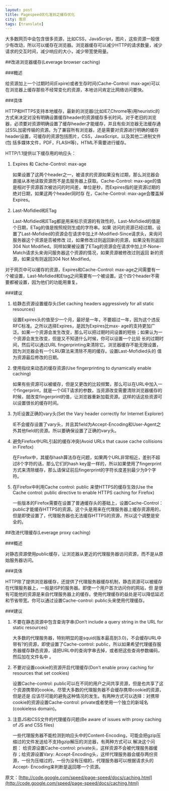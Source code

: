 ```yaml
---
layout: post
title: Pagespeed优化准则之缓存优化
city: 南京
tags: [translate]
---
```


大多数网页中会包含很多资源，比如CSS，JavaScript，图片，这些资源一般很少有改动，所以可以缓存在浏览器。浏览器缓存可以减少HTTP的请求数量，减少请求的交互时间，减少响应的大小，减少带宽使用量。

##改进浏览器缓存(Leverage browser caching)

###概述

给资源加上一个过期时间(Expire)或者生存时间(Cache-Control: max-age)可以在浏览器上缓存那些不经常变化的资源，本地访问肯定比网络访问要快。

###具体

HTTP和HTTPS支持本地缓存，最新的浏览器(比如IE7,Chrome等)用heuristic的方式来决定对没有明确设置缓存header的资源缓存多长时间。对于老旧的浏览器，必须要对资源明确设置了缓存header才能缓存，并且有些浏览器无法缓存通过SSL加密传输的资源。为了兼容所有浏览器，还是需要对资源进行明确的缓存header设置，可缓存的资源包括图片，CSS，JavaScript，以及其他二进制文件(包 括多媒体文件，PDF，FLASH等)，HTML不需要进行缓存。

HTTP/1.1提供以下缓存用的响应头：

1. Expires 和 Cache-Control: max-age

   如果设置了这两个header之一，被请求的资源如果没有过期，那么浏览器会直接从本地读取资源而不是去服务器上获取。Cache-Control: max-age的值是相对于资源首次被访问的时间差，单位是秒，而Expires指的是资源过期的绝对日期，如果这两个header同时存 在，Cache-Control: max-age会覆盖掉Expires。

2. Last-Mofidied和ETag
   
   Last-Mofidied和ETag都是用来标示资源的有效性的，Last-Mofidied的值是个日期，ETag的值是按照规则生成的字符串。如果 访问的资源已经过期，设置了Last-Mofidied的资源会在请求中加上If-Modified-Since请求头，来询问服务器这个资源是否被修改 过，如果修改过则返回新的资源，如果没有则返回304 Not Modified。同样如果被设置了ETag的资源会在请求中加上If-None-Match请求头来询问服务器这个资源的情况，如果资源被修改过则返回 新的资源，如果没有则返回304 Not Modified。

对于网页中可以缓存的资源，Expires和Cache-Control: max-age之间需要有一个被设置，Last-Mofidied和Etag之间需要有一个被设置。这个四个header不需要都被设置，因为他们的功能用重复。

###建议

1. 给静态资源设置缓存头(Set caching headers aggressively for all static resources)

   设置Expires头的值至少一个月，最好是一年，不要超过一年，因为这个违反RFC标准。之所以选择Expires，是因为Expires比max- age的支持更加广泛。如果一个资源会发生改变，那么可以把过期时间设置的短些；如果认为一个资源会发生改变，但是又不知道什么时候，你可以设置一个比较 长的过期时间，然后可以通过URL fingerprinting来清除它。浏览器缓存不能无限设置，因为浏览器会有一个LRU算法来清除不用的缓存。设置Last-Mofidied头的 值为资源最后修改的日期。

2. 使用指纹来动态的缓存资源(Use fingerprinting to dynamically enable caching)

   如果有些资源可以被缓存，但是又更改的比较频繁，那么可以在URL中加入一个fingerprint，就是一个GET请求的参数，当资源改变需要清除浏览器缓存的时候，就改变fingerprint的值，让浏览器重新加载资源。这样的话这些资源可以设置很长的缓存时间。

3. 为IE设置正确的vary头(Set the Vary header correctly for Internet Explorer)

   IE不会缓存设置了vary头，并且其field为Accept-Encoding和User-Agent之外其他field的资源。所以要确保设置了正确的vary头。

4. 避免Firefox中URL引起的缓存冲突(Avoid URLs that cause cache collisions in Firefox)

   在Firefox中，其缓存hash算法存在问题，如果两个URL非常相近，差别不超过8个字符的话，那么它们的hash key是一样的，所以如果使用了fingerprint方式来清除缓存，那么请保证前后fingerprint的字符长度差别最少为9个字符。

5. 在Firefox中利用Cache control: public 来使HTTPS的缓存生效(Use the Cache control: public directive to enable HTTPS caching for Firefox)

   一些版本的Firefox需要在设置了普通缓存头的基础上，设置Cache-Control：public才能缓存HTTPS的资源。这个头是用来在代理服务器上缓存资源用的，但是即使设置了，代理服务器也无法缓存HTTPS的资源，所以这个调整是安全的。

##改进代理缓存(Leverage proxy caching)

###概述

对静态资源使用public缓存，让浏览器从更近的代理服务器访问资源，而不是从原始服务器访问。

###具体

HTTP除了提供浏览器缓存，还提供了代理服务器缓存机制，静态资源可以被缓存在代理服务器上，一般是ISP的服务器。即使一个用户首次访问你的网站，但 是很有可能他的资源是来自代理服务器上的缓存。使用代理缓存的益处是可以降低延迟和节省带宽。你可以通过设置Cache-control: public头来使用代理缓存。

###建议

1. 不要在静态资源中包含查询字串(Don’t include a query string in the URL for static resources)     

   大多数的代理服务器，特别明显的是squid(版本最高到3.0)，不会缓存URL中带有?的资源，即使设置了Cache-control: public，所以如果希望代理缓存服务器缓存静态资源，请把URL中的查询字串去掉，或者把这些查询参数编码，然后加在文件名中 。

2. 不要对设置cookie的资源开启代理缓存(Don’t enable proxy caching for resources that set cookies)

   设置Cache-control: public可以在不同的用户之间共享资源，但是也共享了这个资源携带的cookie。尽管大多数的代理服务器不会缓存携带cookie的资源，但是还是 应该尽可能的避免这种情况的发生。有两种方式可以选择：对携带cookie的资源设置Cache-control: private或者使用一个独立的新域名(cookieless domain)。

3. 注意JS和CSS文件的代理缓存问题(Be aware of issues with proxy caching of JS and CSS files)

   一些代理服务器不能检测到响应头中的Content-Encoding，可能会把gzip压缩过的文件发送给不支持gzip解压的浏览器，有两种方式可以 解决这个问题： 给资源设置Cache-control: private头，这样资源不会被代理服务器缓存；给资源设置Vary: Accept-Encoding头，这样代理服务器会缓存两份资源，一份为压缩过的，一份为没有压缩的，代理服务器可以根据请求头的Accept- Encoding来判断是返回哪一个资源。

原文：[http://code.google.com/speed/page-speed/docs/caching.html](http://code.google.com/speed/page-speed/docs/caching.html)
